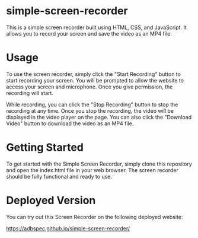# simple-screen-recorder

This is a simple screen recorder built using HTML, CSS, and JavaScript. It allows you to record your screen and save the video as an MP4 file.

# Usage

To use the screen recorder, simply click the "Start Recording" button to start recording your screen. You will be prompted to allow the website to access your screen and microphone. Once you give permission, the recording will start.

While recording, you can click the "Stop Recording" button to stop the recording at any time. Once you stop the recording, the video will be displayed in the video player on the page. You can also click the "Download Video" button to download the video as an MP4 file.

# Getting Started

To get started with the Simple Screen Recorder, simply clone this repository and open the index.html file in your web browser. The screen recorder should be fully functional and ready to use.

# Deployed Version

You can try out this Screen Recorder on the following deployed website:

https://adbspec.github.io/simple-screen-recorder/
